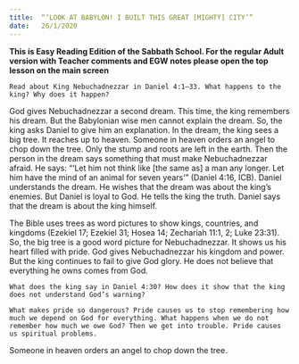 ```yaml
---
title:  “‘LOOK AT BABYLON! I BUILT THIS GREAT [MIGHTY] CITY’”
date:   26/1/2020
---
```


**This is Easy Reading Edition of the Sabbath School. For the regular Adult version with Teacher comments and EGW notes please open the top lesson on the main screen** 

`Read about King Nebuchadnezzar in Daniel 4:1–33. What happens to the king? Why does it happen?`

God gives Nebuchadnezzar a second dream. This time, the king remembers his dream. But the Babylonian wise men cannot explain the dream. So, the king asks Daniel to give him an explanation. In the dream, the king sees a big tree. It reaches up to heaven. Someone in heaven orders an angel to chop down the tree. Only the stump and roots are left in the earth. Then the person in the dream says something that must make Nebuchadnezzar afraid. He says: “‘Let him not think like [the same as] a man any longer. Let him have the mind of an animal for seven years’” (Daniel 4:16, ICB). Daniel understands the dream. He wishes that the dream was about the king’s enemies. But Daniel is loyal to God. He tells the king the truth. Daniel says that the dream is about the king himself.

The Bible uses trees as word pictures to show kings, countries, and kingdoms (Ezekiel 17; Ezekiel 31; Hosea 14; Zechariah 11:1, 2; Luke 23:31). So, the big tree is a good word picture for Nebuchadnezzar. It shows us his heart filled with pride. God gives Nebuchadnezzar his kingdom and power. But the king continues to fail to give God glory. He does not believe that everything he owns comes from God.

`What does the king say in Daniel 4:30? How does it show that the king does not understand God’s warning?`

`What makes pride so dangerous? Pride causes us to stop remembering how much we depend on God for everything. What happens when we do not remember how much we owe God? Then we get into trouble. Pride causes us spiritual problems.`

Someone in heaven orders an angel to chop down the tree.
